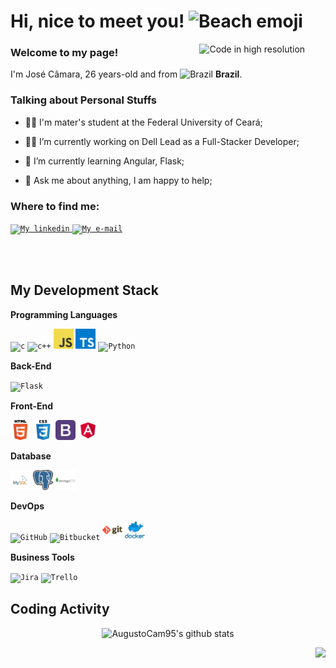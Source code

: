 # Hi, nice to meet you! <img width="30" src="https://media.giphy.com/media/U8AO7mEDhELhtvq71d/giphy.gif" alt="Beach emoji" />

<img align="right" width="40%" src="https://media.giphy.com/media/ko7twHhomhk8E/giphy.gif" alt="Code in high resolution" />

### Welcome to my page!
<p>
  I'm José Câmara, 26 years-old and from  
  <img width="16" src="https://www.flaticon.com/svg/static/icons/svg/197/197386.svg" alt="Brazil" />
  <b>Brazil</b>.
</p>

### Talking about Personal Stuffs

- 👨‍💻 I'm mater's student at the Federal University of Ceará;

- 👨‍💻 I’m currently working on Dell Lead as a Full-Stacker Developer;

- 🌱 I’m currently learning Angular, Flask; 

- 💬 Ask me about anything, I am happy to help;

### Where to find me:

<a href="https://www.linkedin.com/in/jos%C3%A9-c%C3%A2mara-912765a3/">
  <code><img alt="My linkedin" width="28" src="https://www.flaticon.com/svg/static/icons/svg/1383/1383262.svg" /></code>
</a>

<a href="mailto:augustocam95@gmail.com">
  <code><img alt="My e-mail" width="32" src="https://www.flaticon.com/svg/static/icons/svg/324/324123.svg" /></code>
</a>

<br/><br/>

## My Development Stack

**Programming Languages**

<code><img height="32" src="https://cdn.iconscout.com/icon/free/png-512/c-programming-569564.png" alt="c"/></code>
<code><img height="32" src="https://raw.githubusercontent.com/isocpp/logos/master/cpp_logo.png" alt="c++"/></code>
<code><img height="32" src="https://raw.githubusercontent.com/github/explore/80688e429a7d4ef2fca1e82350fe8e3517d3494d/topics/javascript/javascript.png" alt="Javascript"/></code>
<code><img height="32" src="https://raw.githubusercontent.com/github/explore/80688e429a7d4ef2fca1e82350fe8e3517d3494d/topics/typescript/typescript.png" alt="Typescript"/></code>
<code><img height="32" src="https://upload.wikimedia.org/wikipedia/commons/thumb/c/c3/Python-logo-notext.svg/1024px-Python-logo-notext.svg.png" alt="Python"/></code>

**Back-End**

<code><img height="32" src="https://mpng.subpng.com/20180809/hvf/kisspng-flask-by-example-web-framework-python-bottle-sebastian-estenssoro-5b6c0aa33b3b57.9170119715338072672426.jpg" alt="Flask"/></code>

**Front-End**

<code><img height="32" src="https://raw.githubusercontent.com/github/explore/80688e429a7d4ef2fca1e82350fe8e3517d3494d/topics/html/html.png" alt="HTML5"/></code>
<code><img height="32" src="https://raw.githubusercontent.com/github/explore/80688e429a7d4ef2fca1e82350fe8e3517d3494d/topics/css/css.png" alt="CSS"/></code>
<code><img height="32" src="https://raw.githubusercontent.com/github/explore/80688e429a7d4ef2fca1e82350fe8e3517d3494d/topics/bootstrap/bootstrap.png" alt="Bootstrap"/></code>
<code><img height="32" src="https://raw.githubusercontent.com/github/explore/80688e429a7d4ef2fca1e82350fe8e3517d3494d/topics/angular/angular.png" alt="Angular"/></code>

**Database**

<code><img height="32" src="https://raw.githubusercontent.com/github/explore/80688e429a7d4ef2fca1e82350fe8e3517d3494d/topics/mysql/mysql.png" alt="MySQL"/></code>
<code><img height="32" src="https://raw.githubusercontent.com/github/explore/80688e429a7d4ef2fca1e82350fe8e3517d3494d/topics/postgresql/postgresql.png" alt="PostegreSQL"/></code>
<code><img height="32" src="https://raw.githubusercontent.com/github/explore/80688e429a7d4ef2fca1e82350fe8e3517d3494d/topics/mongodb/mongodb.png" alt="MongoDB"/></code>

**DevOps**

<code><img height="32" src="https://cdn3.iconfinder.com/data/icons/inficons/512/github.png" alt="GitHub"/></code>
<code><img height="32" src="https://cdn4.iconfinder.com/data/icons/logos-and-brands/512/44_Bitbucket_logo_logos-512.png" alt="Bitbucket"/></code>
<code><img height="32" src="https://raw.githubusercontent.com/github/explore/80688e429a7d4ef2fca1e82350fe8e3517d3494d/topics/git/git.png" alt="Git"/></code>
<code><img height="32" src="https://raw.githubusercontent.com/github/explore/80688e429a7d4ef2fca1e82350fe8e3517d3494d/topics/docker/docker.png" alt="Docker"/></code>

**Business Tools**

<code><img height="32" src="https://cdn.worldvectorlogo.com/logos/jira-1.svg" alt="Jira"/></code>
<code><img height="32" src="https://cdn.iconscout.com/icon/free/png-512/trello-6-569395.png" alt="Trello"/></code>

## Coding Activity

<p align="center">
  <img src="https://github-readme-stats.vercel.app/api?username=AugustoCam95&show_icons=true&theme=dracula" alt="AugustoCam95's github stats" />
</p>

<p align="right">
  <a href="#">
      <img src="https://visitor-badge.glitch.me/badge?page_id=AugustoCam95.AugustoCam95" />
   </a>
</p>
